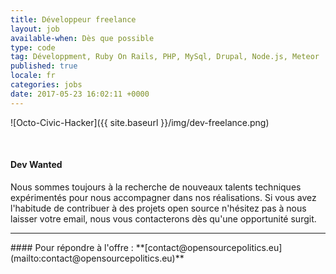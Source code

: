 ```yaml
---
title: Développeur freelance
layout: job
available-when: Dès que possible
type: code
tag: Développment, Ruby On Rails, PHP, MySql, Drupal, Node.js, Meteor
published: true
locale: fr
categories: jobs
date: 2017-05-23 16:02:11 +0000
---
```

![Octo-Civic-Hacker]({{ site.baseurl }}/img/dev-freelance.png)

<br>

#### Dev Wanted

Nous sommes toujours à la recherche de nouveaux talents techniques expérimentés pour nous accompagner dans nos réalisations. Si vous avez l'habitude de contribuer à des projets open source n'hésitez pas à nous laisser votre email, nous vous contacterons dès qu'une opportunité surgit.

<hr>
#### Pour répondre à l'offre : **[contact@opensourcepolitics.eu](mailto:contact@opensourcepolitics.eu)**
